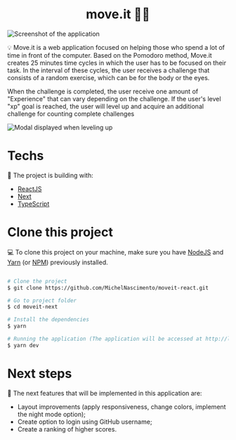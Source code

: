 <h1 align="center">
  move.it 🤸‍♂️
</h1>

<div>
  <img src="public/moveit.PNG" alt="Screenshot of the application" />
</div>

  💡 Move.it is a web application focused on helping those who spend a lot of time in front of the computer. Based on the Pomodoro method, Move.it creates 25 minutes time cycles in which the user has to be focused on their task. In the interval of these cycles, the user receives a challenge that consists of a random exercise, which can be for the body or the eyes.

   When the challenge is completed, the user receive one amount of "Experience" that can vary depending on the challenge. If the user's level "xp" goal is reached, the user will level up and acquire an additional challenge for counting complete challenges

<img src="public/NewLevel.PNG" alt="Modal displayed when leveling up"/>

  # Techs
  🚀 The project is building with:
  * [ReactJS](https://reactjs.org/)
  * [Next](https://nextjs.org/)
  * [TypeScript](https://www.typescriptlang.org/)

  # Clone this project

 💻 To clone this project on your machine, make sure you have [NodeJS](https://nodejs.org/) and [Yarn](https://yarnpkg.com/) (or [NPM](https://www.npmjs.com/)) previously installed.


  ```bash

  # Clone the project
  $ git clone https://github.com/MichelNascimento/moveit-react.git

  # Go to project folder
  $ cd moveit-next

  # Install the dependencies
  $ yarn

  # Running the application (The application will be accessed at http://localhost:3000 in the browser)
  $ yarn dev

  ```

  # Next steps

 💪 The next features that will be implemented in this application are:

  * Layout improvements (apply responsiveness, change colors, implement the night mode option);
  * Create option to login using GitHub username;
  * Create a ranking of higher scores.